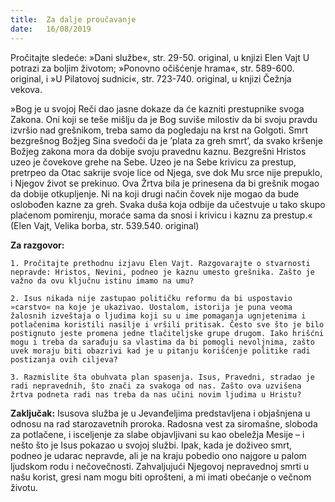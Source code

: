 ```yaml
---
title:  Za dalje proučavanje
date:   16/08/2019
---
```


Pročitajte sledeće: »Dani službe«, str. 29-50. original, u knjizi Elen Vajt U potrazi za boljim životom; »Ponovno očišćenje hrama«, str. 589-600. original, i »U Pilatovoj sudnici«, str. 723-740. original, u knjizi Čežnja vekova.

»Bog je u svojoj Reči dao jasne dokaze da će kazniti prestupnike svoga Zakona. Oni koji se teše mišlju da je Bog suviše milostiv da bi svoju pravdu izvršio nad grešnikom, treba samo da pogledaju na krst na Golgoti. Smrt bezgrešnog Božjeg Sina svedoči da je ’plata za greh smrt’, da svako kršenje Božjeg zakona mora da dobije svoju pravednu kaznu. Bezgrešni Hristos uzeo je čovekove grehe na Sebe. Uzeo je na Sebe krivicu za prestup, pretrpeo da Otac sakrije svoje lice od Njega, sve dok Mu srce nije prepuklo, i Njegov život se prekinuo. Ova Žrtva bila je prinesena da bi grešnik mogao da dobije otkupljenje. Ni na koji drugi način čovek nije mogao da bude oslobođen kazne za greh. Svaka duša koja odbije da učestvuje u tako skupo plaćenom pomirenju, moraće sama da snosi i krivicu i kaznu za prestup.« (Elen Vajt, Velika borba, str. 539.540. original)

**Za razgovor:**

`1. Pročitajte prethodnu izjavu Elen Vajt. Razgovarajte o stvarnosti nepravde: Hristos, Nevini, podneo je kaznu umesto grešnika. Zašto je važno da ovu ključnu istinu imamo na umu?`

`2. Isus nikada nije zastupao političku reformu da bi uspostavio »carstvo« na koje je ukazivao. Uostalom, istorija je puna veoma žalosnih izveštaja o ljudima koji su u ime pomaganja ugnjetenima i potlačenima koristili nasilje i vršili pritisak. Često sve što je bilo postignuto jeste promena jedne tlačiteljske grupe drugom. Iako hrišćni mogu i treba da sarađuju sa vlastima da bi pomogli nevoljnima, zašto uvek moraju biti obazrivi kad je u pitanju korišćenje politike radi postizanja ovih ciljeva?`

`3. Razmislite šta obuhvata plan spasenja. Isus, Pravedni, stradao je radi nepravednih, što znači za svakoga od nas. Zašto ova uzvišena žrtva podneta radi nas treba da nas učini novim ljudima u Hristu?`

**Zaključak:** Isusova služba je u Jevanđeljima predstavljena i objašnjena u odnosu na rad starozavetnih proroka. Radosna vest za siromašne, sloboda za potlačene, i isceljenje za slabe objavljivani su kao obeležja Mesije – i nešto što je Isus pokazao u svojoj službi. Ipak, kada je doživeo smrt, podneo je udarac nepravde, ali je na kraju pobedio ono najgore u palom ljudskom rodu i nečovečnosti. Zahvaljujući Njegovoj nepravednoj smrti u našu korist, gresi nam mogu biti oprošteni, a mi imati obećanje o večnom životu.
